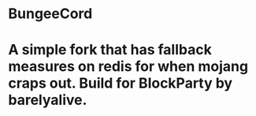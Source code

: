 BungeeCord
==========
# A simple fork that has fallback measures on redis for when mojang craps out. Build for BlockParty by barelyalive.